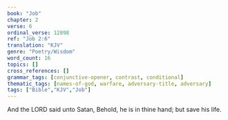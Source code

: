 ```yaml
---
book: "Job"
chapter: 2
verse: 6
ordinal_verse: 12898
ref: "Job 2:6"
translation: "KJV"
genre: "Poetry/Wisdom"
word_count: 16
topics: []
cross_references: []
grammar_tags: [conjunctive-opener, contrast, conditional]
thematic_tags: [names-of-god, warfare, adversary-title, adversary]
tags: ["Bible","KJV","Job"]
---
```

And the LORD said unto Satan, Behold, he is in thine hand; but save his life.
